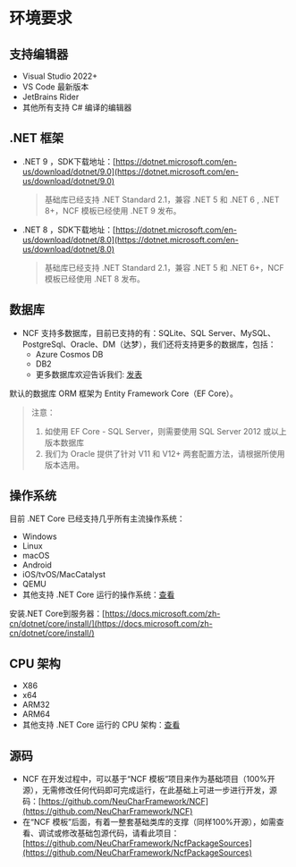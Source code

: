 # 环境要求

## 支持编辑器

- Visual Studio 2022+
- VS Code 最新版本
- JetBrains Rider
- 其他所有支持 C# 编译的编辑器

## .NET 框架

- .NET 9 ，SDK下载地址：[https://dotnet.microsoft.com/en-us/download/dotnet/9.0](https://dotnet.microsoft.com/en-us/download/dotnet/9.0)

  > 基础库已经支持 .NET Standard 2.1，兼容 .NET 5 和 .NET 6 , .NET 8+，NCF 模板已经使用 .NET 9 发布。

- .NET 8 ，SDK下载地址：[https://dotnet.microsoft.com/en-us/download/dotnet/8.0](https://dotnet.microsoft.com/en-us/download/dotnet/8.0)
  > 基础库已经支持 .NET Standard 2.1，兼容 .NET 5 和 .NET 6+，NCF 模板已经使用 .NET 8 发布。

## 数据库

- NCF 支持多数据库，目前已支持的有：SQLite、SQL Server、MySQL、PostgreSql、Oracle、DM（达梦），我们还将支持更多的数据库，包括：
  - Azure Cosmos DB
  - DB2
  - 更多数据库欢迎告诉我们: [发表](https://github.com/NeuCharFramework/NCF/issues)

默认的数据库 ORM 框架为 Entity Framework Core（EF Core）。

> 注意：<br>
>
> 1. 如使用 EF Core - SQL Server，则需要使用 SQL Server 2012 或以上版本数据库<br>
> 2. 我们为 Oracle 提供了针对 V11 和 V12+ 两套配置方法，请根据所使用版本选用。

## 操作系统

目前 .NET Core 已经支持几乎所有主流操作系统：

- Windows
- Linux
- macOS
- Android
- iOS/tvOS/MacCatalyst
- QEMU
- 其他支持 .NET Core 运行的操作系统：[查看](https://github.com/dotnet/core/blob/main/release-notes/8.0/supported-os.md)

安装.NET Core到服务器：[https://docs.microsoft.com/zh-cn/dotnet/core/install/](https://docs.microsoft.com/zh-cn/dotnet/core/install/)

## CPU 架构

- X86
- x64
- ARM32
- ARM64
- 其他支持 .NET Core 运行的 CPU 架构：[查看](https://github.com/dotnet/core/blob/main/release-notes/8.0/supported-os.md)

## 源码

- NCF 在开发过程中，可以基于“NCF 模板”项目来作为基础项目（100%开源），无需修改任何代码即可完成运行，在此基础上可进一步进行开发，源码：[https://github.com/NeuCharFramework/NCF](https://github.com/NeuCharFramework/NCF)
- 在“NCF 模板”后面，有着一整套基础类库的支撑（同样100%开源），如需查看、调试或修改基础包源代码，请看此项目：[https://github.com/NeuCharFramework/NcfPackageSources](https://github.com/NeuCharFramework/NcfPackageSources)
